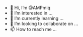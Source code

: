 - 👋 Hi, I’m @AMPmiq
- 👀 I’m interested in ...
- 🌱 I’m currently learning ...
- 💞️ I’m looking to collaborate on ...
- 📫 How to reach me ...

<!---
AMPmiq/AMPmiq is a ✨ special ✨ repository because its `README.md` (this file) appears on your GitHub profile.
You can click the Preview link to take a look at your changes.
--->
